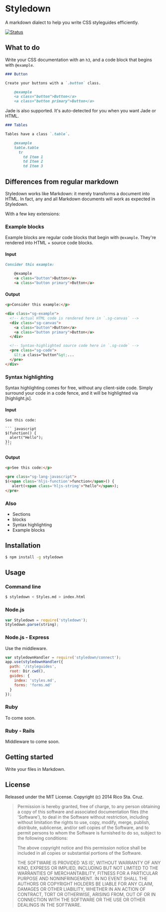Styledown
=========

A markdown dialect to help you write CSS styleguides efficiently.

[![Status](https://travis-ci.org/rstacruz/styledown.png?branch=master)](https://travis-ci.org/rstacruz/styledown)

What to do
----------

Write your CSS documentation with an `h3`, and a code block that begins with 
`@example`.

``` markdown
### Button

Create your buttons with a `.button` class.

    @example
    <a class="button">Button</a>
    <a class="button primary">Button</a>
```

Jade is also supported. It's auto-detected for you when you want Jade or HTML.

``` markdown
### Tables

Tables have a class `.table`.

    @example
    table.table
      tr
        td Item 1
        td Item 2
        td Item 3
```

Differences from regular markdown
---------------------------------

Styledown works like Markdown: it merely transforms a document into HTML. In 
fact, any and all Markdown documents will work as expected in Styledown.

With a few key extensions:

### Example blocks

Example blocks are regular code blocks that begin with `@example`. They're 
rendered into HTML + source code blocks.

#### Input

``` markdown
Consider this example:

    @example
    <a class="button">Button</a>
    <a class="button primary">Button</a>
```

#### Output

``` html
<p>Consider this example:</p>

<div class="sg-example">
  <!-- Actual HTML code is rendered here in `.sg-canvas` -->
  <div class="sg-canvas">
    <a class="button">Button</a>
    <a class="button primary">Button</a>
  </div>

  <!-- Syntax-highlighted source code here in `.sg-code` -->
  <pre class="sg-code">
    &lt;a class="button"&gt;...
  </pre>
</div>
```

### Syntax highlighting

Syntax highlighting comes for free, without any client-side code. Simply 
surround your code in a code fence, and it will be highlighted via 
[highlight.js].

#### Input

    See this code:

    ``` javascript
    $(function() {
      alert("Hello");
    });
    ```

#### Output

``` html
<p>See this code:</p>

<pre class="sg-lang-javascript">
$(<span class='hljs-function'>function</span>() {
   alert(<span class='hljs-string'>"hello"</span>);
</pre>
```

### Also

 * Sections
 * blocks
 * Syntax highlighting
 * Example blocks

Installation
------------

``` bash
$ npm install -g styledown
```

Usage
-----

### Command line

``` bash
$ styledown < Styles.md > index.html
```

### Node.js

``` js
var Styledown = require('styledown');
Styledown.parse(string);
```

### Node.js - Express

Use the middleware.

``` js
var styledownHandler = require('styledown/connect');
app.use(styledownHandler({
  path: '/styleguides',
  root: Dir.cwd(),
  guides: {
    index: 'styles.md',
    forms: 'forms.md'
  }
});
```

### Ruby

To come soon.

### Ruby - Rails

Middleware to come soon.

Getting started
---------------

Write your files in Markdown.

License
-------

Released under the MIT License. Copyright (c) 2014 Rico Sta. Cruz.

> Permission is hereby granted, free of charge, to any person obtaining
a copy of this software and associated documentation files (the
'Software'), to deal in the Software without restriction, including
without limitation the rights to use, copy, modify, merge, publish,
distribute, sublicense, and/or sell copies of the Software, and to
permit persons to whom the Software is furnished to do so, subject to
the following conditions:
>
> The above copyright notice and this permission notice shall be
included in all copies or substantial portions of the Software.
>
> THE SOFTWARE IS PROVIDED 'AS IS', WITHOUT WARRANTY OF ANY KIND,
EXPRESS OR IMPLIED, INCLUDING BUT NOT LIMITED TO THE WARRANTIES OF
MERCHANTABILITY, FITNESS FOR A PARTICULAR PURPOSE AND NONINFRINGEMENT.
IN NO EVENT SHALL THE AUTHORS OR COPYRIGHT HOLDERS BE LIABLE FOR ANY
CLAIM, DAMAGES OR OTHER LIABILITY, WHETHER IN AN ACTION OF CONTRACT,
TORT OR OTHERWISE, ARISING FROM, OUT OF OR IN CONNECTION WITH THE
SOFTWARE OR THE USE OR OTHER DEALINGS IN THE SOFTWARE.
